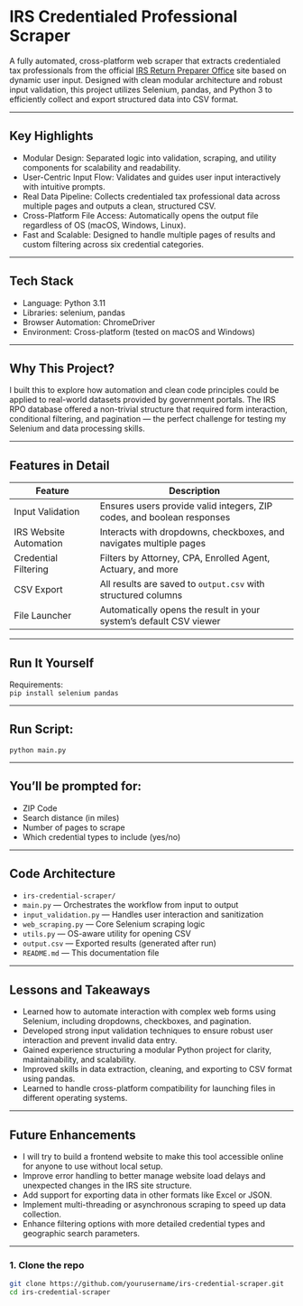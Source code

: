 # IRS Credentialed Professional Scraper

A fully automated, cross-platform web scraper that extracts credentialed tax professionals from the official [IRS Return Preparer Office](https://irs.treasury.gov/rpo/rpo.jsf) site based on dynamic user input. Designed with clean modular architecture and robust input validation, this project utilizes Selenium, pandas, and Python 3 to efficiently collect and export structured data into CSV format.

---

## Key Highlights

- Modular Design: Separated logic into validation, scraping, and utility components for scalability and readability.
- User-Centric Input Flow: Validates and guides user input interactively with intuitive prompts.
- Real Data Pipeline: Collects credentialed tax professional data across multiple pages and outputs a clean, structured CSV.
- Cross-Platform File Access: Automatically opens the output file regardless of OS (macOS, Windows, Linux).
- Fast and Scalable: Designed to handle multiple pages of results and custom filtering across six credential categories.

---

## Tech Stack

- Language: Python 3.11
- Libraries: selenium, pandas
- Browser Automation: ChromeDriver
- Environment: Cross-platform (tested on macOS and Windows)

---

## Why This Project?

I built this to explore how automation and clean code principles could be applied to real-world datasets provided by government portals. The IRS RPO database offered a non-trivial structure that required form interaction, conditional filtering, and pagination — the perfect challenge for testing my Selenium and data processing skills.

---

## Features in Detail

| Feature               | Description                                                                 |
|-----------------------|-----------------------------------------------------------------------------|
| Input Validation       | Ensures users provide valid integers, ZIP codes, and boolean responses     |
| IRS Website Automation | Interacts with dropdowns, checkboxes, and navigates multiple pages         |
| Credential Filtering   | Filters by Attorney, CPA, Enrolled Agent, Actuary, and more                |
| CSV Export             | All results are saved to `output.csv` with structured columns              |
| File Launcher          | Automatically opens the result in your system’s default CSV viewer         |

---

## Run It Yourself

Requirements:  
`pip install selenium pandas`

---

## Run Script:

`python main.py`

---

## You’ll be prompted for:

- ZIP Code  
- Search distance (in miles)  
- Number of pages to scrape  
- Which credential types to include (yes/no)  

---

## Code Architecture

- `irs-credential-scraper/`  
- `main.py` — Orchestrates the workflow from input to output  
- `input_validation.py` — Handles user interaction and sanitization  
- `web_scraping.py` — Core Selenium scraping logic  
- `utils.py` — OS-aware utility for opening CSV  
- `output.csv` — Exported results (generated after run)  
- `README.md` — This documentation file  

---

## Lessons and Takeaways

- Learned how to automate interaction with complex web forms using Selenium, including dropdowns, checkboxes, and pagination.  
- Developed strong input validation techniques to ensure robust user interaction and prevent invalid data entry.  
- Gained experience structuring a modular Python project for clarity, maintainability, and scalability.  
- Improved skills in data extraction, cleaning, and exporting to CSV format using pandas.  
- Learned to handle cross-platform compatibility for launching files in different operating systems.  

---

## Future Enhancements

- I will try to build a frontend website to make this tool accessible online for anyone to use without local setup.  
- Improve error handling to better manage website load delays and unexpected changes in the IRS site structure.  
- Add support for exporting data in other formats like Excel or JSON.  
- Implement multi-threading or asynchronous scraping to speed up data collection.  
- Enhance filtering options with more detailed credential types and geographic search parameters.  

---

### 1. Clone the repo

```bash
git clone https://github.com/yourusername/irs-credential-scraper.git  
cd irs-credential-scraper

